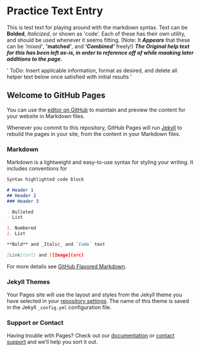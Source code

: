 # Practice Text Entry 

This is test text for playing around with the markdown syntax. Text can be **Bolded**, _Italicized_, or shown as 'code'. Each of these has their own utility, and should be used whenever it seems fitting. (Note: It _**Appears**_ that these can be _'mixed'_, **'matched'**, and _**'Combined'**_ freely!)
_**The Original help text for this has been left as-is, in order to reference off of while maaking later additions to the page.**_

' ToDo: Insert applicable information, format as desired, and delete all helper text below once satisfied with initial results '

## Welcome to GitHub Pages

You can use the [editor on GitHub](https://github.com/seanotoole03/seanotoole03.github.io/edit/master/index.md) to maintain and preview the content for your website in Markdown files.

Whenever you commit to this repository, GitHub Pages will run [Jekyll](https://jekyllrb.com/) to rebuild the pages in your site, from the content in your Markdown files.

### Markdown

Markdown is a lightweight and easy-to-use syntax for styling your writing. It includes conventions for

```markdown
Syntax highlighted code block

# Header 1
## Header 2
### Header 3

- Bulleted
- List

1. Numbered
2. List

**Bold** and _Italic_ and `Code` text

[Link](url) and ![Image](src)
```

For more details see [GitHub Flavored Markdown](https://guides.github.com/features/mastering-markdown/).

### Jekyll Themes

Your Pages site will use the layout and styles from the Jekyll theme you have selected in your [repository settings](https://github.com/seanotoole03/seanotoole03.github.io/settings). The name of this theme is saved in the Jekyll `_config.yml` configuration file.

### Support or Contact

Having trouble with Pages? Check out our [documentation](https://help.github.com/categories/github-pages-basics/) or [contact support](https://github.com/contact) and we’ll help you sort it out.
